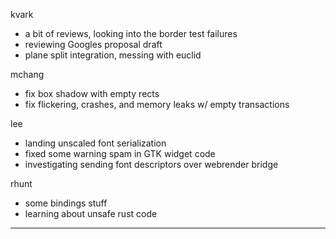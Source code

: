 kvark
* a bit of reviews, looking into the border test failures
* reviewing Googles proposal draft
* plane split integration, messing with euclid



mchang
* fix box shadow with empty rects
* fix flickering, crashes, and memory leaks w/ empty transactions



lee
* landing unscaled font serialization
* fixed some warning spam in GTK widget code
* investigating sending font descriptors over webrender bridge



rhunt
* some bindings stuff
* learning about unsafe rust code

________________


